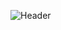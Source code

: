 ![Header](https://github.com/Victoria-Borovik/Victoria-Borovik/assets/103994412/61c3e75e-ed68-40f1-bc37-065b9510d990)
